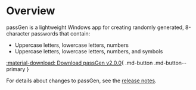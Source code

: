 # Overview

passGen is a lightweight Windows app for creating randomly generated, 8-character passwords that contain:
	
- Uppercase letters, lowercase letters, numbers
- Uppercase letters, lowercase letters, numbers, and symbols

<!-- ## Auto width for passGen download button -->
[:material-download: Download passGen v2.0.0](https://github.com/josh-wong/passGen/releases/download/v2.0.0/passGen_installer.msi){ .md-button .md-button--primary }

For details about changes to passGen, see the [release notes](https://github.com/josh-wong/passGen/releases).
